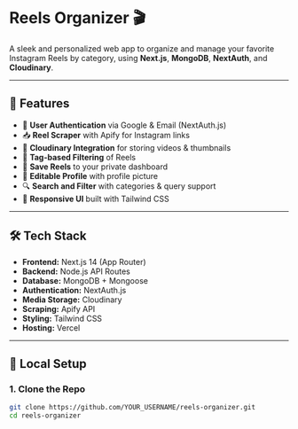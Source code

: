 # Reels Organizer 🎬

A sleek and personalized web app to organize and manage your favorite Instagram Reels by category, using **Next.js**, **MongoDB**, **NextAuth**, and **Cloudinary**.

---

## 🚀 Features

- 🧠 **User Authentication** via Google & Email (NextAuth.js)
- 📥 **Reel Scraper** with Apify for Instagram links
- 📁 **Cloudinary Integration** for storing videos & thumbnails
- 📂 **Tag-based Filtering** of Reels
- 💾 **Save Reels** to your private dashboard
- 👤 **Editable Profile** with profile picture
- 🔍 **Search and Filter** with categories & query support
- 📱 **Responsive UI** built with Tailwind CSS

---

## 🛠️ Tech Stack

- **Frontend:** Next.js 14 (App Router)
- **Backend:** Node.js API Routes
- **Database:** MongoDB + Mongoose
- **Authentication:** NextAuth.js
- **Media Storage:** Cloudinary
- **Scraping:** Apify API
- **Styling:** Tailwind CSS
- **Hosting:** Vercel

---

## 🔧 Local Setup

### 1. Clone the Repo

```bash
git clone https://github.com/YOUR_USERNAME/reels-organizer.git
cd reels-organizer
